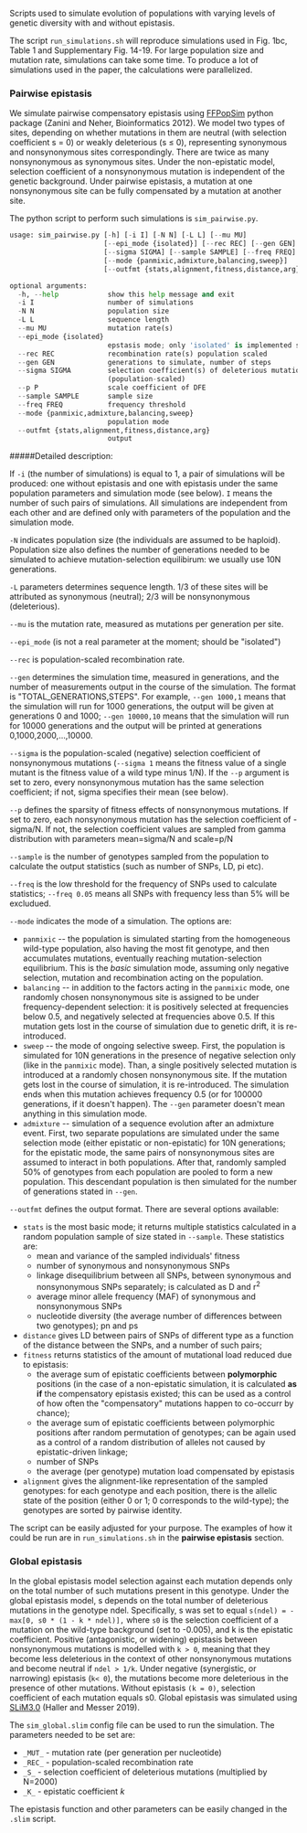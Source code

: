 
Scripts used to simulate evolution of populations with varying levels of genetic diversity with and without epistasis.

The script `run_simulations.sh` will reproduce simulations used in Fig. 1bc, Table 1 and Supplementary Fig. 14-19.
For large population size and mutation rate, simulations can take some time. To produce a lot of simulations used in the paper, the calculations were parallelized.

### Pairwise epistasis

We simulate pairwise compensatory epistasis using [FFPopSim](https://github.com/neherlab/ffpopsim) python package (Zanini and Neher, Bioinformatics 2012). 
We model two types of sites, depending on whether mutations in them are neutral (with selection coefficient s = 0) or weakly deleterious (s ≤ 0), 
representing synonymous and nonsynonymous sites correspondingly. There are twice as many nonsynonymous as synonymous sites. 
Under the non-epistatic model, selection coefficient of a nonsynonymous mutation is independent of the genetic background. 
Under pairwise epistasis, a mutation at one nonsynonymous site can be fully compensated by a mutation at another site.

The python script to perform such simulations is `sim_pairwise.py`.

```python
usage: sim_pairwise.py [-h] [-i I] [-N N] [-L L] [--mu MU]
                       [--epi_mode {isolated}] [--rec REC] [--gen GEN]
                       [--sigma SIGMA] [--sample SAMPLE] [--freq FREQ] [--p P]
                       [--mode {panmixic,admixture,balancing,sweep}]
                       [--outfmt {stats,alignment,fitness,distance,arg}]

optional arguments:
  -h, --help            show this help message and exit
  -i I                  number of simulations
  -N N                  population size
  -L L                  sequence length
  --mu MU               mutation rate(s)
  --epi_mode {isolated}
                        epstasis mode; only 'isolated' is implemented so far
  --rec REC             recombination rate(s) population scaled
  --gen GEN             generations to simulate, number of steps
  --sigma SIGMA         selection coefficient(s) of deleterious mutations
                        (population-scaled)
  --p P                 scale coefficient of DFE
  --sample SAMPLE       sample size
  --freq FREQ           frequency threshold
  --mode {panmixic,admixture,balancing,sweep}
                        population mode
  --outfmt {stats,alignment,fitness,distance,arg}
                        output

```


#####Detailed description:


If `-i` (the number of simulations) is equal to 1, a pair of simulations will be produced: one without epistasis and one with epistasis under the same population parameters
and simulation mode (see below). `I` means the number of such pairs of simulations. All simulations are independent from each other and are defined only with 
parameters of the population and the simulation mode.

`-N` indicates population size (the individuals are assumed to be haploid). Population size also defines the number of generations needed to be simulated to achieve mutation-selection equilibirum: we usually use 10N
generations.

`-L` parameters determines sequence length. 1/3 of these sites will be attributed as synonymous (neutral); 2/3 will be nonsynonymous (deleterious).

`--mu` is the mutation rate, measured as mutations per generation per site.

`--epi_mode` (is not a real parameter at the moment; should be "isolated")

`--rec` is population-scaled recombination rate.

`--gen` determines the simulation time, measured in generations, and the number of measurements output in the course of the simulation. The format is 
"TOTAL_GENERATIONS,STEPS". For example, `--gen 1000,1` means that the simulation will run for 1000 generations, the output will be given at generations 0 and 1000;
`--gen 10000,10` means that the simulation will run for 10000 generations and the output will be printed at generations 0,1000,2000,...,10000.

`--sigma` is the population-scaled (negative) selection coefficient of nonsynonymous mutations (`--sigma 1` means the fitness value of a single mutant is the fitness value of a wild type minus 1/N). If the `--p` argument is set to zero, every nonsynonymous mutation has the same selection coefficient; if not, sigma specifies their mean (see below).

`--p` defines the sparsity of fitness effects of nonsynonymous mutations. If set to zero, each nonsynonymous mutation has the selection coefficient of -sigma/N. If not, 
the selection coefficient values are sampled from gamma distribution with parameters mean=sigma/N and scale=p/N

`--sample` is the number of genotypes sampled from the population to calculate the output statistics (such as number of SNPs, LD, pi etc).

`--freq` is the low threshold for the frequency of SNPs used to calculate statistics; `--freq 0.05` means all SNPs with frequency less than 5% will be excludued.

`--mode` indicates the mode of a simulation. The options are:
 * `panmixic` -- the population is simulated starting from the homogeneous wild-type population, also having the most fit genotype, and then accumulates mutations, eventually reaching mutation-selection equilibrium. This is the *basic* simulation mode, assuming only negative selection, mutation and recombination acting on the population.
 * `balancing` -- in addition to the factors acting in the `panmixic` mode, one randomly chosen nonsynonymous site is assigned to be under frequency-dependent selection: it is positively selected at frequencies below 0.5, and negatively selected at frequencies above 0.5. If this mutation gets lost in the course of simulation due to genetic drift, it is re-introduced.
 * `sweep` -- the mode of ongoing selective sweep. First, the population is simulated for 10N generations in the presence of negative selection only (like in the `panmixic` mode). Than, a single positively selected mutation is introduced at a randomly chosen nonsynonymous site. If the mutation gets lost in the course of simulation, it is re-introduced. The simulation ends when this mutation achieves frequency 0.5 (or for 100000 generations, if it doesn't happen). The `--gen` parameter doesn't mean anything in this simulation mode.
 * `admixture` -- simulation of a sequence evolution after an admixture event. First, two separate populations are simulated under the same selection mode (either epistatic or non-epistatic) for 10N generations; for the epistatic mode, the same pairs of nonsynonymous sites are assumed to interact in both populations. After that, randomly sampled 50% of genotypes from each population are pooled to form a new population. This descendant population is then simulated for the number of generations stated in `--gen`. 

`--outfmt` defines the output format. There are several options available:
 * `stats` is the most basic mode; it returns multiple statistics calculated in a random population sample of size stated in `--sample`. These statistics are:
   * mean and variance of the sampled individuals' fitness
   * number of synonymous and nonsynonymous SNPs
   * linkage disequilibrium between all SNPs, between synonymous and nonsynonymous SNPs separately; is calculated as D and r<sup>2</sup>
   * average minor allele frequency (MAF) of synonymous and nonsynonymous SNPs
   * nucleotide diversity (the average number of differences between two genotypes); pn and ps
 * `distance` gives LD between pairs of SNPs of different type as a function of the distance between the SNPs, and a number of such pairs;
 * `fitness` returns statistics of the amount of mutational load reduced due to epistasis:
   * the average sum of epistatic coefficients between **polymorphic** positions (in the case of a non-epistatic simulation, it is calculated **as if** the compensatory epistasis existed; this can be used as a control of how often the "compensatory" mutations happen to co-occurr by chance);
   * the average sum of epistatic coefficients between polymorphic positions after random permutation of genotypes; can be again used as a control of a random distribution of alleles not caused by epistatic-driven linkage;
   * number of SNPs
   * the average (per genotype) mutation load compensated by epistasis
 * `alignment` gives the alignment-like representation of the sampled genotypes: for each genotype and each position, there is the allelic state of the position (either 0 or 1; 0 corresponds to the wild-type); the genotypes are sorted by pairwise identity.


The script can be easily adjusted for your purpose. The examples of how it could be run are in `run_simulations.sh` in the **pairwise epistasis** section.


### Global epistasis

In the global epistasis model  selection against each mutation depends only on the total number of such mutations present in this genotype. Under the global epistasis model, s depends on the total number of deleterious mutations in the genotype ndel. Specifically, s was set to equal 
`s(ndel) = -max[0, s0 * (1 - k * ndel)],`
where `s0` is the selection coefficient of a mutation on the wild-type background (set to -0.005), and k is the epistatic coefficient. Positive (antagonistic, or widening) epistasis between nonsynonymous mutations is modelled with `k > 0`, meaning that they become less deleterious in the context of other nonsynonymous mutations and become neutral if `ndel > 1/k`. Under negative (synergistic, or narrowing) epistasis (`k< 0`), the mutations become more deleterious in the presence of other mutations. Without epistasis `(k = 0)`, selection coefficient of each mutation equals s0. Global epistasis was simulated using [SLiM3.0](https://messerlab.org/slim/) (Haller and Messer 2019).

The `sim_global.slim` config file can be used to run the simulation. The parameters needed to be set are:
 * `_MUT_` - mutation rate (per generation per nucleotide)
 * `_REC_` - population-scaled recombination rate
 * `_S_` - selection coefficient of deleterious mutations (multiplied by N=2000)
 * `_K_` - epistatic coefficient *k*

The epistasis function and other parameters can be easily changed in the `.slim` script.


